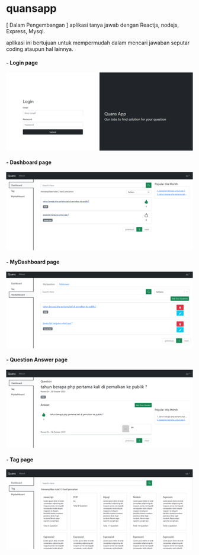# quansapp
[ Dalam Pengembangan ]
aplikasi tanya jawab dengan Reactjs, nodejs, Express, Mysql.

aplikasi ini bertujuan untuk mempermudah dalam mencari jawaban seputar coding ataupun hal lainnya.

#### - Login page
![](client/public/quans_app_ss/login.png)
<br />
#### - Dashboard page
![](client/public/quans_app_ss/dashboard.png)
#### - MyDashboard page
![](client/public/quans_app_ss/mydashboard.png)
#### - Question Answer page
![](client/public/quans_app_ss/show_quans.png)
#### - Tag page
![](client/public/quans_app_ss/tag.png)

